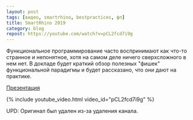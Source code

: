 ```yaml
---
layout: post
tags: [видео, smartrhino, bestpractices, фп]
title: SmartRhino 2019
category: blog
repost: https://youtube.com/watch?v=pCL2fcd7i9g
---
```


Функциональное программирование часто воспринимают как что-то странное и непонятное, хотя на самом деле ничего сверхсложного в нем нет. В докладе будет краткий обзор полезных "фишек" функциональной парадигмы и будет рассказано, что они дают на практике.

[Презентация](/assets/talks/2019-functional-programming.pdf)

{% include youtube_video.html video_id="pCL2fcd7i9g" %}

UPD: Оригинал был удален из-за удаления канала.

